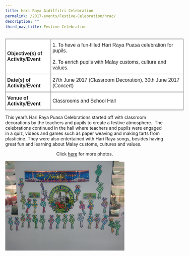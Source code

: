 ```yaml
---
title: Hari Raya Aidilfitri Celebration
permalink: /2017-events/Festive-Celebration/hrac/
description: ""
third_nav_title: Festive Celebration
---
```

<style type="text/css">
.tg  {border-collapse:collapse;border-spacing:0;margin:0px auto;}
.tg td{border-color:black;border-style:solid;border-width:1px;font-family:Arial, sans-serif;font-size:14px;
  overflow:hidden;padding:10px 5px;word-break:normal;}
.tg th{border-color:black;border-style:solid;border-width:1px;font-family:Arial, sans-serif;font-size:14px;
  font-weight:normal;overflow:hidden;padding:10px 5px;word-break:normal;}
.tg .tg-kdpx{background-color:#FFF;border-color:inherit;color:#222;font-size:16px;text-align:left;vertical-align:middle}
.tg .tg-x4x2{background-color:#FFF;border-color:inherit;color:#222;font-size:16px;font-weight:bold;text-align:left;
  vertical-align:middle}
</style>
<table class="tg" style="undefined;table-layout: fixed; width: 566px">
<colgroup>
<col style="width: 144px">
<col style="width: 422px">
</colgroup>
<tbody>
  <tr>
    <td class="tg-x4x2">Objective(s) of Activity/Event</td>
    <td class="tg-kdpx">1.      To have a fun-filled Hari Raya Puasa celebration for pupils.<br><br>2.      To enrich pupils with Malay customs, culture and values.</td>
  </tr>
  <tr>
    <td class="tg-x4x2">Date(s) of Activity/Event</td>
    <td class="tg-kdpx">27th June 2017 (Classroom Decoration), 30th June 2017 (Concert)</td>
  </tr>
  <tr>
    <td class="tg-x4x2">Venue of Activity/Event</td>
    <td class="tg-kdpx">Classrooms and School Hall</td>
  </tr>
</tbody>
</table>

This year’s Hari Raya Puasa Celebrations started off with classroom decorations by the teachers and pupils to create a festive atmosphere.  The celebrations continued in the hall where teachers and pupils were engaged in a quiz, videos and games such as paper weaving and making tarts from plasticine. They were also entertained with Hari Raya songs, besides having great fun and learning about Malay customs, cultures and values.


<center>Click <a href="https://www.flickr.com/gp/142848383@N02/f49146">here</a> for more photos.</center>

<img src="/images/2017%20Hari%20Raya%2001-min.jpeg" 
     style="width:75%">